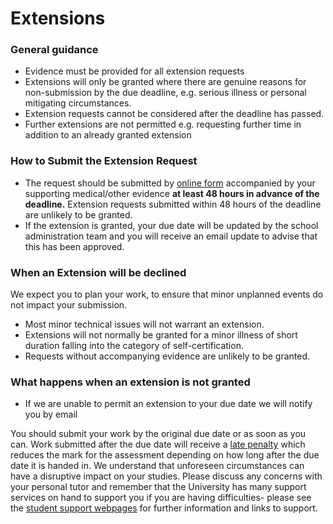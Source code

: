 # Extensions

### General guidance
- Evidence must be provided for all extension requests
- Extensions will only be granted where there are genuine reasons for non-submission by the due deadline, e.g. serious illness or personal mitigating circumstances.
- Extension requests cannot be considered after the deadline has passed.
- Further extensions are not permitted e.g. requesting further time in addition to an already granted extension

### How to Submit the Extension Request 
- The request should be submitted by [online form](https://www.bristol.ac.uk/request-coursework-deadline-extension-form) accompanied by your supporting medical/other evidence **at least 48 hours in advance of the deadline.** Extension requests submitted within 48 hours of the deadline are unlikely to be granted. 
- If the extension is granted, your due date will be updated by the school administration team and you will receive an email update to advise that this has been approved.

### When an Extension will be declined 
We expect you to plan your work, to ensure that minor unplanned events do not impact your submission.

- Most minor technical issues will not warrant an extension.
- Extensions will not normally be granted for a minor illness of short duration falling into the category of self-certification.
- Requests without accompanying evidence are unlikely to be granted.

### What happens when an extension is not granted
- If we are unable to permit an extension to your due date we will notify you by email

You should submit your work by the original due date or as soon as you can. Work submitted after the due date will receive a [late penalty](https://www.bristol.ac.uk/academic-quality/assessment/regulations-and-code-of-practice-for-taught-programmes/penalties/) which reduces the mark for the assessment depending on how long after the due date it is handed in.
We understand that unforeseen circumstances can have a disruptive impact on your studies. Please discuss any concerns with your personal tutor and remember that the University has many support services on hand to support you if you are having difficulties- please see the [student support webpages](http://www.bristol.ac.uk/students/support/) for further information and links to support. 
